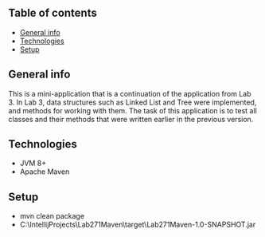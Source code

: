 ## Table of contents
* [General info](#general-info)
* [Technologies](#technologies)
* [Setup](#setup)

## General info
This is a mini-application that is a continuation of the application from Lab 3. In Lab 3, data structures such as
Linked List and Tree were implemented, and methods for working with them. The task of this application is to
test all classes and their methods that were written earlier in the previous version.
## Technologies

* JVM 8+
* Apache Maven
## Setup
* mvn clean package
* C:\IntellijProjects\Lab271Maven\target\Lab271Maven-1.0-SNAPSHOT.jar
